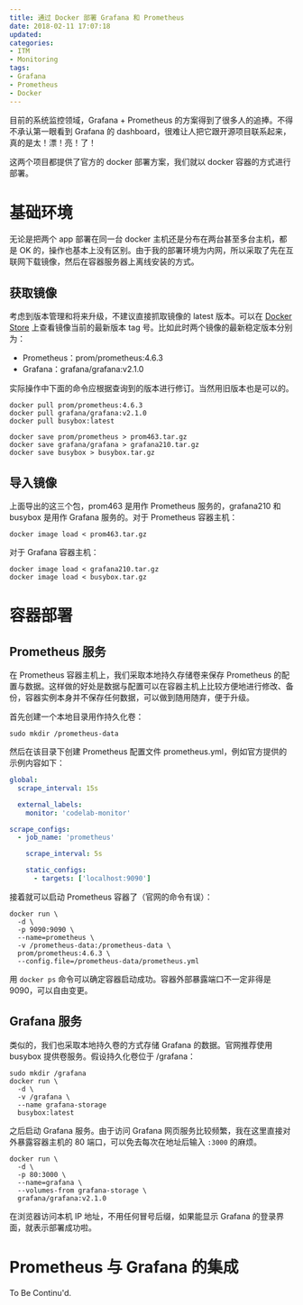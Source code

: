 ```yaml
---
title: 通过 Docker 部署 Grafana 和 Prometheus
date: 2018-02-11 17:07:18
updated:
categories:
- ITM
- Monitoring
tags:
- Grafana
- Prometheus
- Docker
---
```

目前的系统监控领域，Grafana + Prometheus 的方案得到了很多人的追捧。不得不承认第一眼看到 Grafana 的 dashboard，很难让人把它跟开源项目联系起来，真的是太！漂！亮！了！

这两个项目都提供了官方的 docker 部署方案，我们就以 docker 容器的方式进行部署。

<!-- more -->

# 基础环境

无论是把两个 app 部署在同一台 docker 主机还是分布在两台甚至多台主机，都是 OK 的，操作也基本上没有区别。由于我的部署环境为内网，所以采取了先在互联网下载镜像，然后在容器服务器上离线安装的方式。

## 获取镜像

考虑到版本管理和将来升级，不建议直接抓取镜像的 latest 版本。可以在 [Docker Store](https://store.docker.com) 上查看镜像当前的最新版本 tag 号。比如此时两个镜像的最新稳定版本分别为：

* Prometheus：prom/prometheus:4.6.3
* Grafana：grafana/grafana:v2.1.0

实际操作中下面的命令应根据查询到的版本进行修订。当然用旧版本也是可以的。

```shell
docker pull prom/prometheus:4.6.3
docker pull grafana/grafana:v2.1.0
docker pull busybox:latest

docker save prom/prometheus > prom463.tar.gz
docker save grafana/grafana > grafana210.tar.gz
docker save busybox > busybox.tar.gz
```

## 导入镜像

上面导出的这三个包，prom463 是用作 Prometheus 服务的，grafana210 和 busybox 是用作 Grafana 服务的。对于 Prometheus 容器主机：

```shell
docker image load < prom463.tar.gz
```

对于 Grafana 容器主机：

```shell
docker image load < grafana210.tar.gz
docker image load < busybox.tar.gz
```

# 容器部署

## Prometheus 服务

在 Prometheus 容器主机上，我们采取本地持久存储卷来保存 Prometheus 的配置与数据。这样做的好处是数据与配置可以在容器主机上比较方便地进行修改、备份，容器实例本身并不保存任何数据，可以做到随用随弃，便于升级。

首先创建一个本地目录用作持久化卷：

```shell
sudo mkdir /prometheus-data
```

然后在该目录下创建 Prometheus 配置文件 prometheus.yml，例如官方提供的示例内容如下：

```yaml /prometheus-data/prometheus.yml
global:
  scrape_interval: 15s

  external_labels:
    monitor: 'codelab-monitor'

scrape_configs:
  - job_name: 'prometheus'

    scrape_interval: 5s

    static_configs:
      - targets: ['localhost:9090']
```

接着就可以启动 Prometheus 容器了（官网的命令有误）：

```shell
docker run \
  -d \
  -p 9090:9090 \
  --name=prometheus \
  -v /prometheus-data:/prometheus-data \
  prom/prometheus:4.6.3 \
  --config.file=/prometheus-data/prometheus.yml
```

用 `docker ps` 命令可以确定容器启动成功。容器外部暴露端口不一定非得是 9090，可以自由变更。

## Grafana 服务

类似的，我们也采取本地持久卷的方式存储 Grafana 的数据。官网推荐使用 busybox 提供卷服务。假设持久化卷位于 /grafana：

```shell
sudo mkdir /grafana
docker run \
  -d \
  -v /grafana \
  --name grafana-storage
  busybox:latest
```

之后启动 Grafana 服务。由于访问 Grafana 网页服务比较频繁，我在这里直接对外暴露容器主机的 80 端口，可以免去每次在地址后输入 `:3000` 的麻烦。

```shell
docker run \
  -d \
  -p 80:3000 \
  --name=grafana \
  --volumes-from grafana-storage \
  grafana/grafana:v2.1.0
```

在浏览器访问本机 IP 地址，不用任何冒号后缀，如果能显示 Grafana 的登录界面，就表示部署成功啦。

# Prometheus 与 Grafana 的集成

To Be Continu'd.